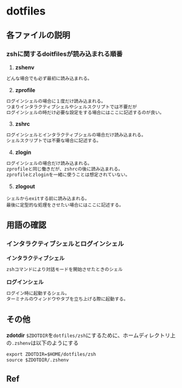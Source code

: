 # dotfiles

## 各ファイルの説明
### zshに関するdoitfilesが読み込まれる順番
1. **zshenv**
```md
どんな場合でも必ず最初に読み込まれる。
```
2. **zprofile**
```md
ログインシェルの場合に１度だけ読み込まれる。
つまりインタラクティブシェルやシェルスクリプトでは不要だが
ログインシェルの時だけ必要な設定をする場合にはここに記述するのが良い。
```
3. **zshrc**
```md
ログインシェルとインタラクティブシェルの場合だけ読み込まれる。
シェルスクリプトでは不要な場合に記述する。
```
4. **zlogin**
```md
ログインシェルの場合だけ読み込まれる。
zprofileと同じ働きだが、zshrcの後に読み込まれる。
zprofileとzloginを一緒に使うことは想定されていない。
```
5. **zlogout**
```
シェルからexitする前に読み込まれる。
最後に定型的な処理をさせたい場合にはここに記述する。
```



## 用語の確認
### インタラクティブシェルとログインシェル
**インタラクティブシェル**
```md
zshコマンドにより対話モードを開始させたときのシェル
```
**ログインシェル**
```md
ログイン時に起動するシェル。
ターミナルのウィンドウやタブを立ち上げる際に起動する。
```



## その他
**zdotdir**
`$ZDOTDIR`を`dotfiles/zsh`にするために、ホームディレクトリ上の`.zshenv`は以下のようにする
```md
export ZDOTDIR=$HOME/dotfiles/zsh
source $ZDOTDIR/.zshenv
```


## Ref

